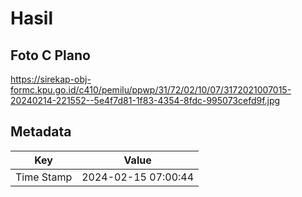 # Hasil

## Foto C Plano

https://sirekap-obj-formc.kpu.go.id/c410/pemilu/ppwp/31/72/02/10/07/3172021007015-20240214-221552--5e4f7d81-1f83-4354-8fdc-995073cefd9f.jpg


## Metadata

| Key        | Value               |
| ---------- | ------------------- |
| Time Stamp | 2024-02-15 07:00:44 |




